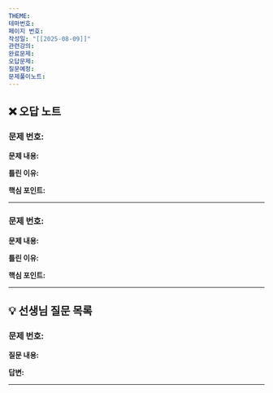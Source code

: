 ```yaml
---
THEME: 
테마번호: 
페이지 번호: 
작성일: "[[2025-08-09]]"
관련강의: 
완료문제: 
오답문제: 
질문예정: 
문제풀이노트: 
---
```


## ❌ 오답 노트

### 문제 번호: 
**문제 내용:**


**틀린 이유:**


**핵심 포인트:**


---

### 문제 번호: 
**문제 내용:**


**틀린 이유:**


**핵심 포인트:**


---

## 💡 선생님 질문 목록
<!-- 주 1회 선생님께 질문할 문제들 -->

### 문제 번호: 
**질문 내용:**


**답변:** 
<!-- 선생님 답변 후 기록 -->


---